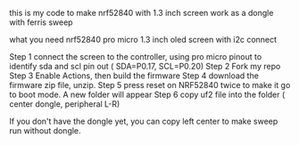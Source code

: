 this is my code to make nrf52840 with 1.3 inch screen work as a dongle with ferris sweep

what you need
nrf52840 pro micro
1.3 inch oled screen with i2c connect

Step 1 connect the screen to the controller, using pro micro pinout to identify sda and scl pin out ( SDA=P0.17, SCL=P0.20)
Step 2 Fork my repo 
Step 3 Enable Actions, then build the firmware
Step 4 download the firmware zip file, unzip.
Step 5 press reset on NRF52840 twice to make it go to boot mode. A new folder will appear
Step 6 copy uf2 file into the folder ( center dongle, peripheral L-R)


If you don't have the dongle yet, you can copy left center to make sweep run without dongle.






